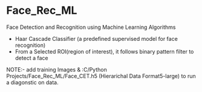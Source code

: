 # Face_Rec_ML

Face Detection and Recognition using Machine Learning Algorithms
- Haar Cascade Classifier (a predefined supervised model for face recognition)
- From a Selected ROI(region of interest), it follows binary pattern filter to detect a face

NOTE:- add training Images & :C/Python Projects/Face_Rec_ML/Face_CET.h5 (Hierarichal Data Format5-large) to run a diagonstic on data. 
